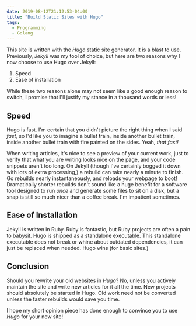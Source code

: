 ```yaml
---
date: 2019-08-12T21:12:53-04:00
title: "Build Static Sites with Hugo"
tags:
  - Programming
  - Golang
---
```


This site is written with the _Hugo_ static site generator. It is a blast to
use. Previously, _Jekyll_ was my tool of choice, but here are two reasons why I
now choose to use Hugo over Jekyll:

1. Speed
1. Ease of installation

While these two reasons alone may not seem like a good enough reason to switch,
I promise that I'll justify my stance in a thousand words or less!

## Speed

Hugo is fast. I'm certain that you didn't picture the right thing when I said
_fast_, so I'd like you to imagine a bullet train, inside another bullet train,
inside another bullet train with fire painted on the sides. Yeah, _that fast!_

When writing articles, it's nice to see a preview of your current work, just to
verify that what you are writing looks nice on the page, and your code snippets
aren't too long. On Jekyll (though I've certainly bogged it down with lots of
extra processing,) a rebuild can take nearly a minute to finish. Go rebuilds
nearly instantaneously, and reloads your webpage to boot! Dramatically shorter
rebuilds don't sound like a huge benefit for a software tool designed to run
_once_ and generate some files to sit on a disk, but a snap is still so much
nicer than a coffee break. I'm impatient sometimes.

## Ease of Installation

Jekyll is written in Ruby. Ruby is fantastic, but Ruby projects are often a pain to
babysit. Hugo is shipped as a standalone executable. This standalone
executable does not break or whine about outdated dependencies, it can just
be replaced when needed. Hugo wins (for basic sites.)

## Conclusion

Should you rewrite your old websites in _Hugo_? No, unless you actively maintain
the site and write new articles for it all the time. New projects should
absolutely be started in Hugo. Old work need not be converted unless the faster
rebuilds would save you time.

I hope my short opinion piece has done enough to convince you to use _Hugo_ for
your new site!
